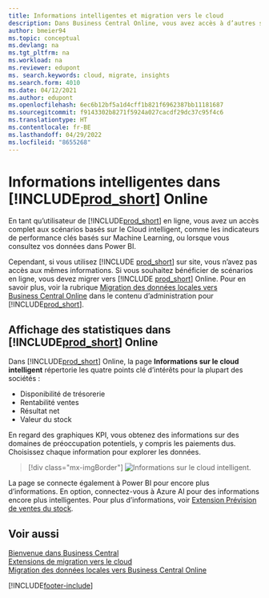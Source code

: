 ```yaml
---
title: Informations intelligentes et migration vers le cloud
description: Dans Business Central Online, vous avez accès à d’autres services en ligne et vous pouvez obtenir des informations intelligentes basées sur Azure AI, par exemple. Poursuivez votre lecture si vous envisagez de migrer du local vers le cloud.
author: bmeier94
ms.topic: conceptual
ms.devlang: na
ms.tgt_pltfrm: na
ms.workload: na
ms.reviewer: edupont
ms. search.keywords: cloud, migrate, insights
ms.search.form: 4010
ms.date: 04/12/2021
ms.author: edupont
ms.openlocfilehash: 6ec6b12bf5a1d4cff1b821f6962387bb11181687
ms.sourcegitcommit: f9143302b8271f5924a027cacdf29dc37c95f4c6
ms.translationtype: HT
ms.contentlocale: fr-BE
ms.lasthandoff: 04/29/2022
ms.locfileid: "8655268"
---
```

# <a name="intelligent-insights-in-prod_short-online"></a>Informations intelligentes dans [!INCLUDE[prod_short](includes/prod_short.md)] Online

En tant qu’utilisateur de [!INCLUDE[prod_short](includes/prod_short.md)] en ligne, vous avez un accès complet aux scénarios basés sur le Cloud intelligent, comme les indicateurs de performance clés basés sur Machine Learning, ou lorsque vous consultez vos données dans Power BI.  

Cependant, si vous utilisez [!INCLUDE [prod_short](includes/prod_short.md)] sur site, vous n’avez pas accès aux mêmes informations. Si vous souhaitez bénéficier de scénarios en ligne, vous devez migrer vers [!INCLUDE [prod_short](includes/prod_short.md)] Online. Pour en savoir plus, voir la rubrique [Migration des données locales vers Business Central Online](/dynamics365/business-central/dev-itpro/administration/migrate-data) dans le contenu d’administration pour [!INCLUDE[prod_short](includes/prod_short.md)].  

## <a name="viewing-insights-in-prod_short-online"></a>Affichage des statistiques dans [!INCLUDE[prod_short](includes/prod_short.md)] Online

Dans [!INCLUDE[prod_short](includes/prod_short.md)] Online, la page **Informations sur le cloud intelligent** répertorie les quatre points clé d’intérêts pour la plupart des sociétés :

- Disponibilité de trésorerie
- Rentabilité ventes
- Résultat net
- Valeur du stock

En regard des graphiques KPI, vous obtenez des informations sur des domaines de préoccupation potentiels, y compris les paiements dus. Choisissez chaque information pour explorer les données.  

> [!div class="mx-imgBorder"]
> ![Informations sur le cloud intelligent.](media/across-intelligent-cloud/intelligentcloudApril19.png "Affiche la page Informations sur le cloud intelligent dans Business Central Online")

La page se connecte également à Power BI pour encore plus d’informations. En option, connectez-vous à Azure AI pour des informations encore plus intelligentes. Pour plus d’informations, voir [Extension Prévision de ventes du stock](ui-extensions-sales-forecast.md).  

## <a name="see-also"></a>Voir aussi

[Bienvenue dans Business Central](index.md)  
[Extensions de migration vers le cloud](ui-extensions-data-replication.md)  
[Migration des données locales vers Business Central Online](/dynamics365/business-central/dev-itpro/administration/migrate-data)  

[!INCLUDE[footer-include](includes/footer-banner.md)]